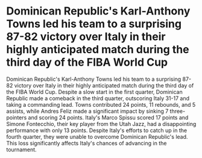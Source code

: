 # Dominican Republic's Karl-Anthony Towns led his team to a surprising 87-82 victory over Italy in their highly anticipated match during the third day of the FIBA World Cup 
 Dominican Republic's Karl-Anthony Towns led his team to a surprising 87-82 victory over Italy in their highly anticipated match during the third day of the FIBA World Cup. Despite a slow start in the first quarter, Dominican Republic made a comeback in the third quarter, outscoring Italy 31-17 and taking a commanding lead. Towns contributed 24 points, 11 rebounds, and 5 assists, while Andres Feliz made a significant impact by sinking 7 three-pointers and scoring 24 points. Italy's Marco Spissu scored 17 points and Simone Fontecchio, their key player from the Utah Jazz, had a disappointing performance with only 13 points. Despite Italy's efforts to catch up in the fourth quarter, they were unable to overcome Dominican Republic's lead. This loss significantly affects Italy's chances of advancing in the tournament.